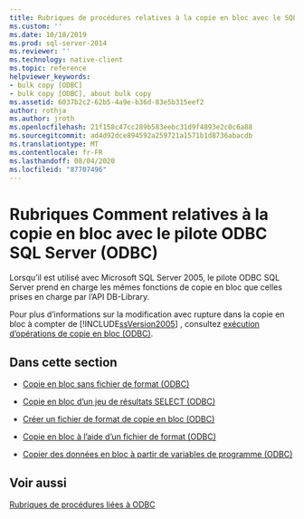 ```yaml
---
title: Rubriques de procédures relatives à la copie en bloc avec le SQL Server ODBC Driver (ODBC) | Microsoft Docs
ms.custom: ''
ms.date: 10/18/2019
ms.prod: sql-server-2014
ms.reviewer: ''
ms.technology: native-client
ms.topic: reference
helpviewer_keywords:
- bulk copy [ODBC]
- bulk copy [ODBC], about bulk copy
ms.assetid: 6037b2c2-62b5-4a9e-b36d-83e5b315eef2
author: rothja
ms.author: jroth
ms.openlocfilehash: 21f158c47cc289b583eebc31d9f4893e2c0c6a88
ms.sourcegitcommit: ad4d92dce894592a259721a1571b1d8736abacdb
ms.translationtype: MT
ms.contentlocale: fr-FR
ms.lasthandoff: 08/04/2020
ms.locfileid: "87707496"
---
```

# <a name="bulk-copying-with-the-sql-server-odbc-driver-how-to-topics-odbc"></a>Rubriques Comment relatives à la copie en bloc avec le pilote ODBC SQL Server (ODBC)
  Lorsqu’il est utilisé avec Microsoft SQL Server 2005, le pilote ODBC SQL Server prend en charge les mêmes fonctions de copie en bloc que celles prises en charge par l’API DB-Library.  
  
 Pour plus d’informations sur la modification avec rupture dans la copie en bloc à compter de [!INCLUDE[ssVersion2005](../../../includes/ssversion2005-md.md)] , consultez [exécution d’opérations de copie en bloc &#40;ODBC&#41;](../../native-client-odbc-bulk-copy-operations/performing-bulk-copy-operations-odbc.md).  
  
## <a name="in-this-section"></a>Dans cette section  
  
-   [Copie en bloc sans fichier de format &#40;ODBC&#41;](bulk-copy-without-a-format-file-odbc.md)  
  
-   [Copie en bloc d’un jeu de résultats SELECT &#40;ODBC&#41;](bulk-copy-a-select-result-set-odbc.md)  
  
-   [Créer un fichier de format de copie en bloc &#40;ODBC&#41;](create-a-bulk-copy-format-file-odbc.md)  
  
-   [Copie en bloc à l’aide d’un fichier de format &#40;ODBC&#41;](bulk-copy-by-using-a-format-file-odbc.md)  
  
-   [Copier des données en bloc à partir de variables de programme &#40;ODBC&#41;](bulk-copy-data-from-program-variables-odbc.md)  
  
## <a name="see-also"></a>Voir aussi  
 [Rubriques de procédures liées à ODBC](../odbc-how-to-topics.md)  
  
  
